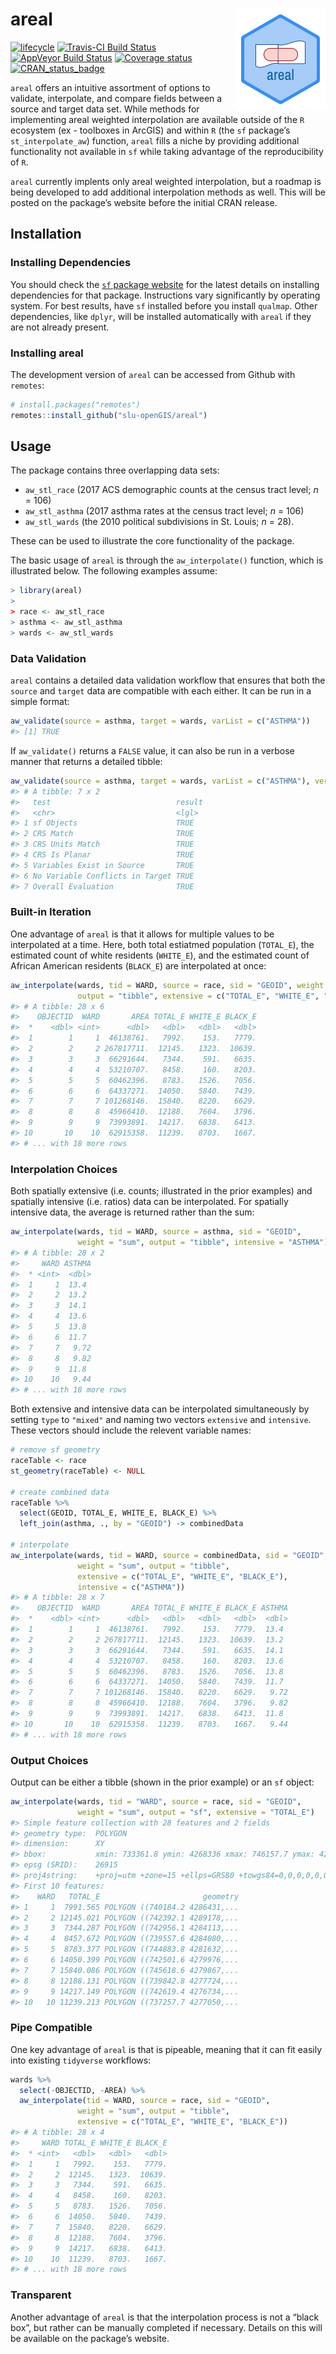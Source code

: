 
<!-- README.md is generated from README.Rmd. Please edit that file -->

# areal <img src="man/figures/arealLogo.png" align="right" />

[![lifecycle](https://img.shields.io/badge/lifecycle-maturing-blue.svg)](https://www.tidyverse.org/lifecycle/#maturing)
[![Travis-CI Build
Status](https://travis-ci.org/slu-openGIS/areal.svg?branch=master)](https://travis-ci.org/slu-openGIS/areal)
[![AppVeyor Build
Status](https://ci.appveyor.com/api/projects/status/github/slu-openGIS/areal?branch=master&svg=true)](https://ci.appveyor.com/project/chris-prener/areal)
[![Coverage
status](https://codecov.io/gh/slu-openGIS/areal/branch/master/graph/badge.svg)](https://codecov.io/github/slu-openGIS/areal?branch=master)
[![CRAN\_status\_badge](http://www.r-pkg.org/badges/version/areal)](https://cran.r-project.org/package=areal)

`areal` offers an intuitive assortment of options to validate,
interpolate, and compare fields between a source and target data set.
While methods for implementing areal weighted interpolation are
available outside of the `R` ecosystem (ex - toolboxes in ArcGIS) and
within `R` (the `sf` package’s `st_interpolate_aw`) function, `areal`
fills a niche by providing additional functionality not available in
`sf` while taking advantage of the reproducibility of `R`.

`areal` currently implents only areal weighted interpolation, but a
roadmap is being developed to add additional interpolation methods as
well. This will be posted on the package’s website before the initial
CRAN release.

## Installation

### Installing Dependencies

You should check the [`sf` package
website](https://r-spatial.github.io/sf/) for the latest details on
installing dependencies for that package. Instructions vary
significantly by operating system. For best results, have `sf` installed
before you install `qualmap`. Other dependencies, like `dplyr`, will be
installed automatically with `areal` if they are not already present.

### Installing areal

The development version of `areal` can be accessed from Github with
`remotes`:

``` r
# install.packages("remotes")
remotes::install_github("slu-openGIS/areal")
```

## Usage

The package contains three overlapping data sets:

  - `aw_stl_race` (2017 ACS demographic counts at the census tract
    level; *n* = 106)
  - `aw_stl_asthma` (2017 asthma rates at the census tract level; *n* =
    106)
  - `aw_stl_wards` (the 2010 political subdivisions in St. Louis; *n* =
    28).

These can be used to illustrate the core functionality of the package.

The basic usage of `areal` is through the `aw_interpolate()` function,
which is illustrated below. The following examples assume:

``` r
> library(areal)
>
> race <- aw_stl_race
> asthma <- aw_stl_asthma
> wards <- aw_stl_wards
```

### Data Validation

`areal` contains a detailed data validation workflow that ensures that
both the `source` and `target` data are compatible with each either. It
can be run in a simple format:

``` r
aw_validate(source = asthma, target = wards, varList = c("ASTHMA"))
#> [1] TRUE
```

If `aw_validate()` returns a `FALSE` value, it can also be run in a
verbose manner that returns a detailed
tibble:

``` r
aw_validate(source = asthma, target = wards, varList = c("ASTHMA"), verbose = TRUE)
#> # A tibble: 7 x 2
#>   test                            result
#>   <chr>                           <lgl> 
#> 1 sf Objects                      TRUE  
#> 2 CRS Match                       TRUE  
#> 3 CRS Units Match                 TRUE  
#> 4 CRS Is Planar                   TRUE  
#> 5 Variables Exist in Source       TRUE  
#> 6 No Variable Conflicts in Target TRUE  
#> 7 Overall Evaluation              TRUE
```

### Built-in Iteration

One advantage of `areal` is that it allows for multiple values to be
interpolated at a time. Here, both total estiatmed population
(`TOTAL_E`), the estimated count of white residents (`WHITE_E`), and the
estimated count of African American residents (`BLACK_E`) are
interpolated at
once:

``` r
aw_interpolate(wards, tid = WARD, source = race, sid = "GEOID", weight = "sum", 
               output = "tibble", extensive = c("TOTAL_E", "WHITE_E", "BLACK_E"))
#> # A tibble: 28 x 6
#>    OBJECTID  WARD       AREA TOTAL_E WHITE_E BLACK_E
#>  *    <dbl> <int>      <dbl>   <dbl>   <dbl>   <dbl>
#>  1        1     1  46138761.   7992.    153.   7779.
#>  2        2     2 267817711.  12145.   1323.  10639.
#>  3        3     3  66291644.   7344.    591.   6635.
#>  4        4     4  53210707.   8458.    160.   8203.
#>  5        5     5  60462396.   8783.   1526.   7056.
#>  6        6     6  64337271.  14050.   5840.   7439.
#>  7        7     7 101268146.  15840.   8220.   6629.
#>  8        8     8  45966410.  12188.   7604.   3796.
#>  9        9     9  73993891.  14217.   6838.   6413.
#> 10       10    10  62915358.  11239.   8703.   1667.
#> # ... with 18 more rows
```

### Interpolation Choices

Both spatially extensive (i.e. counts; illustrated in the prior
examples) and spatially intensive (i.e. ratios) data can be
interpolated. For spatially intensive data, the average is returned
rather than the sum:

``` r
aw_interpolate(wards, tid = WARD, source = asthma, sid = "GEOID", 
               weight = "sum", output = "tibble", intensive = "ASTHMA")
#> # A tibble: 28 x 2
#>     WARD ASTHMA
#>  * <int>  <dbl>
#>  1     1  13.4 
#>  2     2  13.2 
#>  3     3  14.1 
#>  4     4  13.6 
#>  5     5  13.8 
#>  6     6  11.7 
#>  7     7   9.72
#>  8     8   9.82
#>  9     9  11.8 
#> 10    10   9.44
#> # ... with 18 more rows
```

Both extensive and intensive data can be interpolated simultaneously by
setting `type` to `"mixed"` and naming two vectors `extensive` and
`intensive`. These vectors should include the relevent variable names:

``` r
# remove sf geometry
raceTable <- race
st_geometry(raceTable) <- NULL

# create combined data
raceTable %>%
  select(GEOID, TOTAL_E, WHITE_E, BLACK_E) %>%
  left_join(asthma, ., by = "GEOID") -> combinedData

# interpolate
aw_interpolate(wards, tid = WARD, source = combinedData, sid = "GEOID",
               weight = "sum", output = "tibble", 
               extensive = c("TOTAL_E", "WHITE_E", "BLACK_E"),
               intensive = c("ASTHMA"))
#> # A tibble: 28 x 7
#>    OBJECTID  WARD       AREA TOTAL_E WHITE_E BLACK_E ASTHMA
#>  *    <dbl> <int>      <dbl>   <dbl>   <dbl>   <dbl>  <dbl>
#>  1        1     1  46138761.   7992.    153.   7779.  13.4 
#>  2        2     2 267817711.  12145.   1323.  10639.  13.2 
#>  3        3     3  66291644.   7344.    591.   6635.  14.1 
#>  4        4     4  53210707.   8458.    160.   8203.  13.6 
#>  5        5     5  60462396.   8783.   1526.   7056.  13.8 
#>  6        6     6  64337271.  14050.   5840.   7439.  11.7 
#>  7        7     7 101268146.  15840.   8220.   6629.   9.72
#>  8        8     8  45966410.  12188.   7604.   3796.   9.82
#>  9        9     9  73993891.  14217.   6838.   6413.  11.8 
#> 10       10    10  62915358.  11239.   8703.   1667.   9.44
#> # ... with 18 more rows
```

### Output Choices

Output can be either a tibble (shown in the prior example) or an `sf`
object:

``` r
aw_interpolate(wards, tid = "WARD", source = race, sid = "GEOID",  
               weight = "sum", output = "sf", extensive = "TOTAL_E")
#> Simple feature collection with 28 features and 2 fields
#> geometry type:  POLYGON
#> dimension:      XY
#> bbox:           xmin: 733361.8 ymin: 4268336 xmax: 746157.7 ymax: 4295504
#> epsg (SRID):    26915
#> proj4string:    +proj=utm +zone=15 +ellps=GRS80 +towgs84=0,0,0,0,0,0,0 +units=m +no_defs
#> First 10 features:
#>    WARD   TOTAL_E                       geometry
#> 1     1  7991.565 POLYGON ((740184.2 4286431,...
#> 2     2 12145.021 POLYGON ((742392.1 4289178,...
#> 3     3  7344.287 POLYGON ((742956.1 4284113,...
#> 4     4  8457.672 POLYGON ((739557.6 4284080,...
#> 5     5  8783.377 POLYGON ((744883.8 4281632,...
#> 6     6 14050.399 POLYGON ((742501.6 4279976,...
#> 7     7 15840.086 POLYGON ((745618.6 4279867,...
#> 8     8 12188.131 POLYGON ((739842.8 4277724,...
#> 9     9 14217.149 POLYGON ((742619.4 4276734,...
#> 10   10 11239.213 POLYGON ((737257.7 4277050,...
```

### Pipe Compatible

One key advantage of `areal` is that is pipeable, meaning that it can
fit easily into existing `tidyverse` workflows:

``` r
wards %>%
  select(-OBJECTID, -AREA) %>%
  aw_interpolate(tid = WARD, source = race, sid = "GEOID", 
               weight = "sum", output = "tibble", 
               extensive = c("TOTAL_E", "WHITE_E", "BLACK_E"))
#> # A tibble: 28 x 4
#>     WARD TOTAL_E WHITE_E BLACK_E
#>  * <int>   <dbl>   <dbl>   <dbl>
#>  1     1   7992.    153.   7779.
#>  2     2  12145.   1323.  10639.
#>  3     3   7344.    591.   6635.
#>  4     4   8458.    160.   8203.
#>  5     5   8783.   1526.   7056.
#>  6     6  14050.   5840.   7439.
#>  7     7  15840.   8220.   6629.
#>  8     8  12188.   7604.   3796.
#>  9     9  14217.   6838.   6413.
#> 10    10  11239.   8703.   1667.
#> # ... with 18 more rows
```

### Transparent

Another advantage of `areal` is that the interpolation process is not a
“black box”, but rather can be manually completed if necessary.
Details on this will be available on the package’s website.
